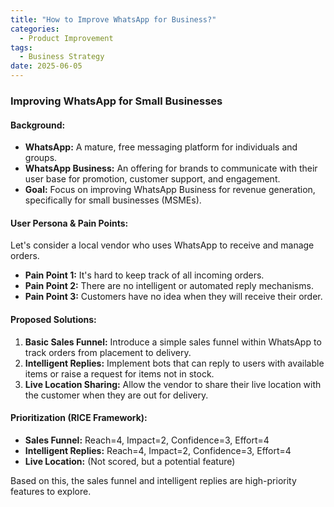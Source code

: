```yaml
---
title: "How to Improve WhatsApp for Business?"
categories:
  - Product Improvement
tags:
  - Business Strategy
date: 2025-06-05
---
```


### Improving WhatsApp for Small Businesses

#### Background:
- **WhatsApp:** A mature, free messaging platform for individuals and groups.
- **WhatsApp Business:** An offering for brands to communicate with their user base for promotion, customer support, and engagement.
- **Goal:** Focus on improving WhatsApp Business for revenue generation, specifically for small businesses (MSMEs).

#### User Persona & Pain Points:
Let's consider a local vendor who uses WhatsApp to receive and manage orders.
- **Pain Point 1:** It's hard to keep track of all incoming orders.
- **Pain Point 2:** There are no intelligent or automated reply mechanisms.
- **Pain Point 3:** Customers have no idea when they will receive their order.

#### Proposed Solutions:
1.  **Basic Sales Funnel:** Introduce a simple sales funnel within WhatsApp to track orders from placement to delivery.
2.  **Intelligent Replies:** Implement bots that can reply to users with available items or raise a request for items not in stock.
3.  **Live Location Sharing:** Allow the vendor to share their live location with the customer when they are out for delivery.

#### Prioritization (RICE Framework):
- **Sales Funnel:** Reach=4, Impact=2, Confidence=3, Effort=4
- **Intelligent Replies:** Reach=4, Impact=2, Confidence=3, Effort=4
- **Live Location:** (Not scored, but a potential feature)

Based on this, the sales funnel and intelligent replies are high-priority features to explore.
